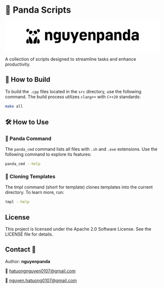 # 🐼 Panda Scripts

<!DOCTYPE html>
<html lang="en">
    <body>
        <img alt="nguyenpanda logo" src="docs/logo/nguyenpanda_black.png"/>
    </body>
</html>

A collection of scripts designed to streamline tasks and enhance productivity.

## 🚀 How to Build

To build the `.cpp` files located in the `src` directory, use the following command. The build process utilizes `clang++` with `C++20` standards:

```bash
make all
```

## 🛠️ How to Use

### 🐼 Panda Command

The `panda_cmd` command lists all files with `.sh` and `.exe` extensions. Use the following command to explore its features:

```zsh
panda_cmd --help
```

### 📂 Cloning Templates

The tmpl command (short for template) clones templates into the current directory. To learn more, run:

```zsh
tmpl --help
```

## License

This project is licensed under the Apache 2.0 Software License. See the LICENSE file for details.

## Contact 📧

Author: **nguyenpanda**

📧 [hatuongnguyen0107@gmail.com](hatuongnguyen0107@gmail.com)

📧 [nguyen.hatuong0107@gmail.com](nguyen.hatuong0107@gmail.com)
